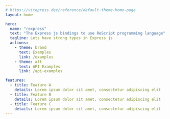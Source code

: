 ```yaml
---
# https://vitepress.dev/reference/default-theme-home-page
layout: home

hero:
  name: "rexpress"
  text: "The Express js bindings to use ReScript programming language"
  tagline: Lets have strong types in Express js
  actions:
    - theme: brand
      text: Examples
      link: /examples
    - theme: alt
      text: API Examples
      link: /api-examples

features:
  - title: Feature A
    details: Lorem ipsum dolor sit amet, consectetur adipiscing elit
  - title: Feature B
    details: Lorem ipsum dolor sit amet, consectetur adipiscing elit
  - title: Feature C
    details: Lorem ipsum dolor sit amet, consectetur adipiscing elit
---
```


